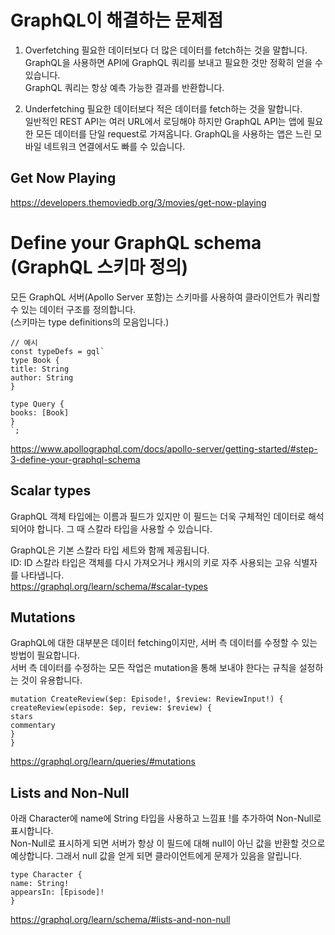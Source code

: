 # GraphQL이 해결하는 문제점

1. Overfetching
필요한 데이터보다 더 많은 데이터를 fetch하는 것을 말합니다.     
GraphQL을 사용하면 API에 GraphQL 쿼리를 보내고 필요한 것만 정확히 얻을 수 있습니다.     
GraphQL 쿼리는 항상 예측 가능한 결과를 반환합니다.   

2. Underfetching
필요한 데이터보다 적은 데이터를 fetch하는 것을 말합니다.   
일반적인 REST API는 여러 URL에서 로딩해야 하지만 GraphQL API는 앱에 필요한 모든 데이터를 단일 request로 가져옵니다. 
GraphQL을 사용하는 앱은 느린 모바일 네트워크 연결에서도 빠를 수 있습니다.   

## Get Now Playing
https://developers.themoviedb.org/3/movies/get-now-playing

# Define your GraphQL schema (GraphQL 스키마 정의)

모든 GraphQL 서버(Apollo Server 포함)는 스키마를 사용하여 클라이언트가 쿼리할 수 있는 데이터 구조를 정의합니다.   
(스키마는 type definitions의 모음입니다.)   
```
// 예시
const typeDefs = gql`
type Book {
title: String
author: String
}

type Query {
books: [Book]
}
`;
```
https://www.apollographql.com/docs/apollo-server/getting-started/#step-3-define-your-graphql-schema

## Scalar types
GraphQL 객체 타입에는 이름과 필드가 있지만 이 필드는 더욱 구체적인 데이터로 해석되어야 합니다. 그 때 스칼라 타입을 사용할 수 있습니다.

GraphQL은 기본 스칼라 타입 세트와 함께 제공됩니다.   
ID: ID 스칼라 타입은 객체를 다시 가져오거나 캐시의 키로 자주 사용되는 고유 식별자를 나타냅니다.   
https://graphql.org/learn/schema/#scalar-types

## Mutations

GraphQL에 대한 대부분은 데이터 fetching이지만, 서버 측 데이터를 수정할 수 있는 방법이 필요합니다.    
서버 측 데이터를 수정하는 모든 작업은 mutation을 통해 보내야 한다는 규칙을 설정하는 것이 유용합니다.   
```
mutation CreateReview($ep: Episode!, $review: ReviewInput!) {
createReview(episode: $ep, review: $review) {
stars
commentary
}
}
```
https://graphql.org/learn/queries/#mutations

## Lists and Non-Null

아래 Character에 name에 String 타입을 사용하고 느낌표 !를 추가하여 Non-Null로 표시합니다.   
Non-Null로 표시하게 되면 서버가 항상 이 필드에 대해 null이 아닌 값을 반환할 것으로 예상합니다. 그래서 null 값을 얻게 되면 클라이언트에게 문제가 있음을 알립니다.   
```
type Character {
name: String!
appearsIn: [Episode]!
}
```
https://graphql.org/learn/schema/#lists-and-non-null

